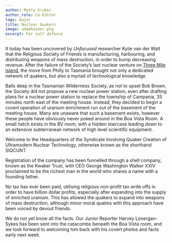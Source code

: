```yaml
---
author: Matty Gruber
author_role: Co-Editor
tags: major
title: Nuclear Quakers
image: adamheimer.png
excerpt: For self defence
---
```


It today has been uncovered by *Unfocused* researcher Kylie van der Walt that
the Religious Society of Friends is manufacturing, harbouring, and distributing
weapons of mass destruction, in order to bump decreasing revenue. After the
failure of the Society’s last nuclear venture on [Three Mile
Island](https://en.wikipedia.org/wiki/Three_Mile_Island_accident), the move from
Philly to Tasmania brought not only a dedicated network of quakers, but also a
myriad of technological knowledge.

Balls deep in the Tasmanian Wilderness Society, as not to upset Bob Brown, the
Society did not propose a new nuclear power station, even after drafting plans
for a nuclear power station to replace the township of Campania, 35 minutes
north east of the meeting house. Instead, they decided to begin a covert
operation of uranium enrichment run out of the basement of the meeting house.
Many are unaware that such a basement exists, however these people have
obviously never poked around in the Boa Vista Room. A small hatch exists in the
BV room, with a hidden staircase leading down to an extensive subterranean
network of high level scientific equipment. 

Welcome to the Headquarters of the Syndicate Involving Quaker Creation of
Ultramodern Nuclear Technology, otherwise known as the shorthand SIQCUNT. 

Registration of the company has been funnelled through a shell company, known as
the Kwaker Trust, with CEO George Washington Walker XXIV proclaimed to be the
richest man in the world who shares a name with a founding father. 

No tax has ever been paid, utilising religious non-profit tax write offs in
order to have billion dollar profits, especially after expanding into the supply
of enriched uranium. This has allowed the quakers to expand into weapons of mass
destruction, although minor moral qualms with this approach have been voiced by
devout friends. 

We do not yet know all the facts. Our Junior Reporter Harvey Lonergan-Sykes has
been sent into the catacombs beneath the Boa Vista room, and we look forward to
welcoming him back with his covert photos and facts early next week.
